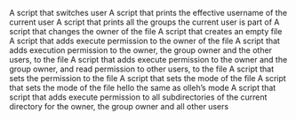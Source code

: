 A script that switches user
A script that prints the effective username of the current user
A script that prints all the groups the current user is part of
A script that changes the owner of the file
A script that creates an empty file
A script that  adds execute permission to the owner of the file
A script that adds execution permission to the owner, the group owner and the other users, to the file
A script that adds execute permission to the owner and the group owner, and read permission to other users, to the file
A script that sets the permission to the file
A script that sets the mode of the file
A script that sets the mode of the file hello the same as olleh’s mode
A script that script that adds execute permission to all subdirectories of the current directory for the owner, the group owner and all other users
